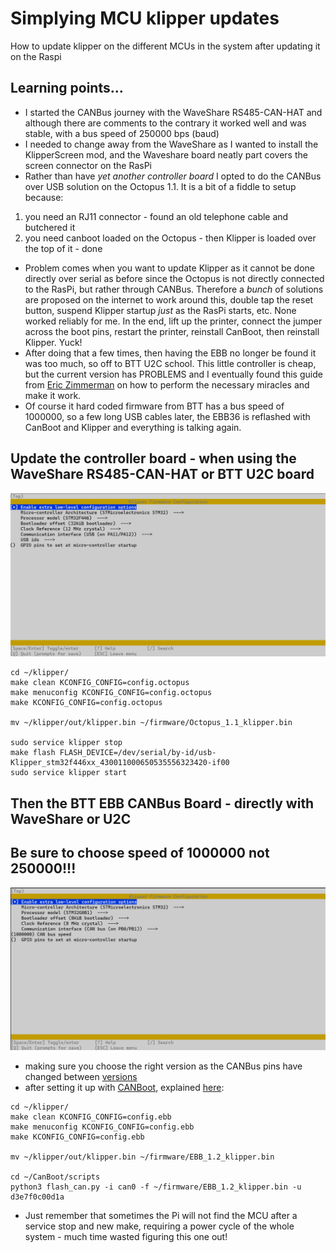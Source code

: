 # Simplying MCU klipper updates
How to update klipper on the different MCUs in the system after updating it on the Raspi

## Learning points...
- I started the CANBus journey with the WaveShare RS485-CAN-HAT and although there are comments to the contrary it worked well and was stable, with a bus speed of 250000 bps (baud)
- I needed to change away from the WaveShare as I wanted to install the KlipperScreen mod, and the Waveshare board neatly part covers the screen connector on the RasPi
- Rather than have _yet another controller board_ I opted to do the CANBus over USB solution on the Octopus 1.1. It is a bit of a fiddle to setup because:
1. you need an RJ11 connector - found an old telephone cable and butchered it
2. you need canboot loaded on the Octopus - then Klipper is loaded over the top of it - done

- Problem comes when you want to update Klipper as it cannot be done directly over serial as before since the Octopus is not directly connected to the RasPi, but rather through CANBus. Therefore a *bunch* of solutions are proposed on the internet to work around this, double tap the reset button, suspend Klipper startup _just_ as the RasPi starts, etc. None worked reliably for me. In the end, lift up the printer, connect the jumper across the boot pins, restart the printer, reinstall CanBoot, then reinstall Klipper. Yuck!
- After doing that a few times, then having the EBB no longer be found it was too much, so off to BTT U2C school. This little controller is cheap, but the current version has PROBLEMS and I eventually found this guide from [Eric Zimmerman](https://github.com/EricZimmerman/VoronTools/blob/main/EBB_CAN.md) on how to perform the necessary miracles and make it work.
- Of course it hard coded firmware from BTT has a bus speed of 1000000, so a few long USB cables later, the EBB36 is reflashed with CanBoot and Klipper and everything is talking again.

## Update the controller board - when using the WaveShare RS485-CAN-HAT or BTT U2C board
<img src="/images/KlipperSetup-Octopus.png" width="800">

```
cd ~/klipper/
make clean KCONFIG_CONFIG=config.octopus
make menuconfig KCONFIG_CONFIG=config.octopus
make KCONFIG_CONFIG=config.octopus

mv ~/klipper/out/klipper.bin ~/firmware/Octopus_1.1_klipper.bin

sudo service klipper stop
make flash FLASH_DEVICE=/dev/serial/by-id/usb-Klipper_stm32f446xx_430011000650535556323420-if00
sudo service klipper start
```

## Then the BTT EBB CANBus Board - directly with WaveShare or U2C
## Be sure to choose speed of 1000000 not 250000!!!
<img src="/images/KlipperSetup-EBB36.png" width="800">

- making sure you choose the right version as the CANBus pins have changed between [versions](https://github.com/bigtreetech/EBB)
- after setting it up with [CANBoot](https://github.com/Arksine/CanBoot), explained [here](https://www.youtube.com/watch?v=_FELCN8CbWA):
```
cd ~/klipper/
make clean KCONFIG_CONFIG=config.ebb
make menuconfig KCONFIG_CONFIG=config.ebb
make KCONFIG_CONFIG=config.ebb

mv ~/klipper/out/klipper.bin ~/firmware/EBB_1.2_klipper.bin

cd ~/CanBoot/scripts
python3 flash_can.py -i can0 -f ~/firmware/EBB_1.2_klipper.bin -u d3e7f0c00d1a
```
- Just remember that sometimes the Pi will not find the MCU after a service stop and new make, requiring a power cycle of the whole system - much time wasted figuring this one out!
